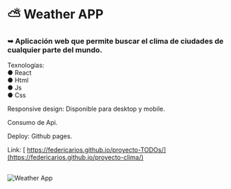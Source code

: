 # ⛅ Weather APP 
### ➥ Aplicación web que permite buscar el clima de ciudades de cualquier parte del mundo.

Texnologías: <br/>
● React <br/>
● Html <br/>
● Js <br/>
● Css

Responsive design: Disponible para desktop y mobile.

Consumo de Api.

Deploy: Github pages.

Link: [ https://federicarios.github.io/proyecto-TODOs/](https://federicarios.github.io/proyecto-clima/)
## 

![Weather App](https://github.com/FedericaRios/proyecto-clima/assets/98617759/afb63f8e-40e5-450e-8b7c-abad3edcb079)
